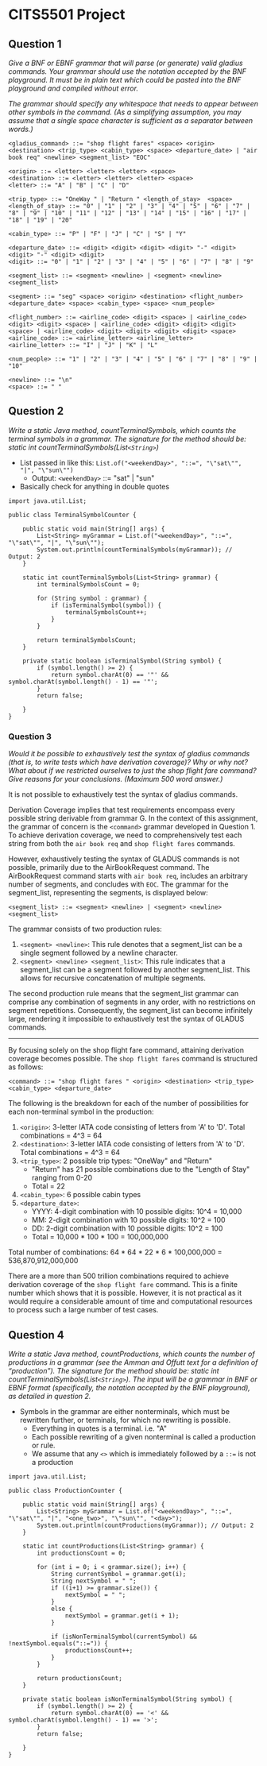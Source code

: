 # CITS5501 Project 

## Question 1

*Give a BNF or EBNF grammar that will parse (or generate) valid gladius commands. Your grammar should use the notation accepted by the BNF playground. It must be in plain text which could be pasted into the BNF playground and compiled without error.*

*The grammar should specify any whitespace that needs to appear between other symbols in the command. (As a simplifying assumption, you may assume that a single space character is sufficient as a separator between words.)*

```
<gladius_command> ::= "shop flight fares" <space> <origin> <destination> <trip_type> <cabin_type> <space> <departure_date> | "air book req" <newline> <segment_list> "EOC"

<origin> ::= <letter> <letter> <letter> <space>
<destination> ::= <letter> <letter> <letter> <space>
<letter> ::= "A" | "B" | "C" | "D"

<trip_type> ::= "OneWay " | "Return " <length_of_stay>  <space>
<length_of_stay> ::= "0" | "1" | "2" | "3" | "4" | "5" | "6" | "7" | "8" | "9" | "10" | "11" | "12" | "13" | "14" | "15" | "16" | "17" | "18" | "19" | "20"

<cabin_type> ::= "P" | "F" | "J" | "C" | "S" | "Y"

<departure_date> ::= <digit> <digit> <digit> <digit> "-" <digit> <digit> "-" <digit> <digit>
<digit> ::= "0" | "1" | "2" | "3" | "4" | "5" | "6" | "7" | "8" | "9" 

<segment_list> ::= <segment> <newline> | <segment> <newline> <segment_list>

<segment> ::= "seg" <space> <origin> <destination> <flight_number> <departure_date> <space> <cabin_type> <space> <num_people>

<flight_number> ::= <airline_code> <digit> <space> | <airline_code> <digit> <digit> <space> | <airline_code> <digit> <digit> <digit> <space> | <airline_code> <digit> <digit> <digit> <digit> <space>
<airline_code> ::= <airline_letter> <airline_letter>
<airline_letter> ::= "I" | "J" | "K" | "L"

<num_people> ::= "1" | "2" | "3" | "4" | "5" | "6" | "7" | "8" | "9" | "10"

<newline> ::= "\n"
<space> ::= " "
```

## Question 2

*Write a static Java method, countTerminalSymbols, which counts the terminal symbols in a grammar.*
*The signature for the method should be: static int countTerminalSymbols(List`<String>`)*

- List passed in like this: `List.of("<weekendDay>", "::=", "\"sat\"", "|", "\"sun\"")`
    - Output: `<weekendDay>` ::= "sat" | "sun"
- Basically check for anything in double quotes

```
import java.util.List;

public class TerminalSymbolCounter {

    public static void main(String[] args) {
        List<String> myGrammar = List.of("<weekendDay>", "::=", "\"sat\"", "|", "\"sun\"");
        System.out.println(countTerminalSymbols(myGrammar)); // Output: 2
    }

    static int countTerminalSymbols(List<String> grammar) {
        int terminalSymbolsCount = 0;

        for (String symbol : grammar) {
            if (isTerminalSymbol(symbol)) {
                terminalSymbolsCount++;
            }
        }

        return terminalSymbolsCount;
    }

    private static boolean isTerminalSymbol(String symbol) {
        if (symbol.length() >= 2) {
            return symbol.charAt(0) == '"' && symbol.charAt(symbol.length() - 1) == '"';
        }
        return false;
        
    }
}
```

### Question 3

*Would it be possible to exhaustively test the syntax of gladius commands (that is, to write tests which have derivation coverage)? Why or why not? What about if we restricted ourselves to just the shop flight fare command? Give reasons for your conclusions. (Maximum 500 word answer.)*

It is not possible to exhaustively test the syntax of gladius commands. 

Derivation Coverage implies that test requirements encompass every possible string derivable from grammar G. In the context of this assignment, the grammar of concern is the `<command>` grammar developed in Question 1. To achieve derivation coverage, we need to comprehensively test each string from both the `air book req` and `shop flight fares` commands.

However, exhaustively testing the syntax of GLADUS commands is not possible, primarily due to the AirBookRequest command. The AirBookRequest command starts with `air book req`, includes an arbitrary number of segments, and concludes with `EOC`. The grammar for the segment_list, representing the segments, is displayed below:

`<segment_list> ::= <segment> <newline> | <segment> <newline> <segment_list>`

The grammar consists of two production rules:

1. `<segment> <newline>`: This rule denotes that a segment_list can be a single segment followed by a newline character.
2. `<segment> <newline> <segment_list>`: This rule indicates that a segment_list can be a segment followed by another segment_list. This allows for recursive concatenation of multiple segments.

The second production rule means that the segment_list grammar can comprise any combination of segments in any order, with no restrictions on segment repetitions. Consequently, the segment_list can become infinitely large, rendering it impossible to exhaustively test the syntax of GLADUS commands.

---

By focusing solely on the shop flight fare command, attaining derivation coverage becomes possible. The `shop flight fares` command is structured as follows:

`<command> ::= "shop flight fares " <origin> <destination> <trip_type> <cabin_type> <departure_date>`

The following is the breakdown for each of the number of possibilities for each non-terminal symbol in the production:

1. `<origin>`: 3-letter IATA code consisting of letters from 'A' to 'D'. Total combinations = 4^3 = 64
2. `<destination>`: 3-letter IATA code consisting of letters from 'A' to 'D'. Total combinations = 4^3 = 64
3. `<trip_type>`: 2 possible trip types: "OneWay" and "Return"
    - "Return" has 21 possible combinations due to the "Length of Stay" ranging from 0-20
    - Total = 22
4. `<cabin_type>`: 6 possible cabin types
5. `<departure_date>`: 
    - YYYY: 4-digit combination with 10 possible digits: 10^4 = 10,000
    - MM: 2-digit combination with 10 possible digits: 10^2 = 100
    - DD: 2-digit combination with 10 possible digits: 10^2 = 100
    - Total = 10,000 * 100 * 100 = 100,000,000

Total number of combinations: 64 * 64 * 22 * 6 * 100,000,000 = 536,870,912,000,000

There are a more than 500 trillion combinations required to achieve derivation coverage of the `shop flight fare` command. This is a finite number which shows that it is possible. However, it is not practical as it would require a considerable amount of time and computational resources to process such a large number of test cases.

## Question 4

*Write a static Java method, countProductions, which counts the number of productions in a grammar (see the Amman and Offutt text for a definition of “production”). The signature for the method should be: static int countTerminalSymbols(List`<String>`). The input will be a grammar in BNF or EBNF format (specifically, the notation accepted by the BNF playground), as detailed in question 2.*

- Symbols in the grammar are either nonterminals, which must be rewritten further, or terminals, for which no rewriting is possible.
    - Everything in quotes is a terminal. i.e. "A"
    - Each possible rewriting of a given nonterminal is called a production or rule.
    - We assume that any `<>` which is immediately followed by a `::=` is not a production

```
import java.util.List;

public class ProductionCounter {

    public static void main(String[] args) {
        List<String> myGrammar = List.of("<weekendDay>", "::=", "\"sat\"", "|", "<one_two>", "\"sun\"", "<day>");
        System.out.println(countProductions(myGrammar)); // Output: 2
    }

    static int countProductions(List<String> grammar) {
        int productionsCount = 0;

        for (int i = 0; i < grammar.size(); i++) {
            String currentSymbol = grammar.get(i);
            String nextSymbol = " ";
            if ((i+1) >= grammar.size()) {
                nextSymbol = " ";
            }
            else {
                nextSymbol = grammar.get(i + 1);
            }

            if (isNonTerminalSymbol(currentSymbol) && !nextSymbol.equals("::=")) {
                productionsCount++;
            }
        }

        return productionsCount;
    }

    private static boolean isNonTerminalSymbol(String symbol) {
        if (symbol.length() >= 2) {
            return symbol.charAt(0) == '<' && symbol.charAt(symbol.length() - 1) == '>';
        }
        return false;
        
    }
}
```